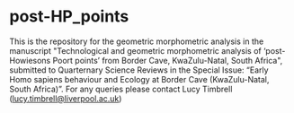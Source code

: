 # post-HP_points
This is the repository for the geometric morphometric analysis in the manuscript "Technological and geometric morphometric analysis of ‘post-Howiesons Poort points’ from Border Cave, KwaZulu-Natal, South Africa", submitted to Quarternary Science Reviews in the Special Issue: “Early Homo sapiens behaviour and Ecology at Border Cave (KwaZulu-Natal, South Africa)”. For any queries please contact Lucy Timbrell (lucy.timbrell@liverpool.ac.uk)
